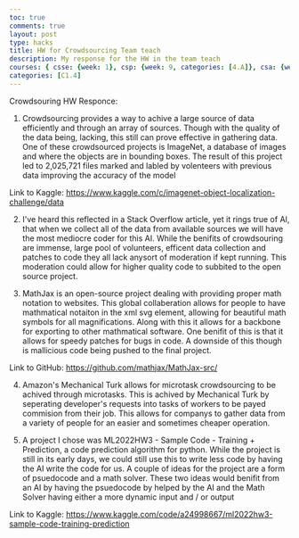 ```yaml
---
toc: true
comments: true
layout: post
type: hacks
title: HW for Crowdsourcing Team teach
description: My response for the HW in the team teach
courses: { csse: {week: 1}, csp: {week: 9, categories: [4.A]}, csa: {week: 0} }
categories: [C1.4]
---
```



Crowdsouring HW Responce:

1. Crowdsourcing provides a way to achive a large source of data efficiently and through an array of sources. Though with the quality of the data being, lacking, this still can prove effective in gathering data. One of these crowdsourced projects is ImageNet, a database of images and where the objects are in bounding boxes. The result of this project led to 2,025,721 files marked and labled by volenteers with previous data improving the accuracy of the model

Link to Kaggle: https://www.kaggle.com/c/imagenet-object-localization-challenge/data 

2. I've heard this reflected in a Stack Overflow article, yet it rings true of AI, that when we collect all of the data from available sources we will have the most mediocre coder for this AI. While the benifits of crowdsouring are immense, large pool of volunteers, efficent data collection and patches to code they all lack anysort of moderation if kept running. This moderation could allow for higher quality code to subbited to the open source project.  

3. MathJax is an open-source project dealing with providing proper math notation to websites. This global collaberation allows for people to have mathmatical notaiton in the xml svg element, allowing for beautiful math symbols for all magnifications. Along with this it allows for a backbone for exporting to other mathmatical software. One benifit of this is that it allows for speedy patches for bugs in code. A downside of this though is mallicious code being pushed to the final project.

Link to GitHub: https://github.com/mathjax/MathJax-src/

4. Amazon's Mechanical Turk allows for microtask crowdsourcing to be achived through microtasks. This is achived by Mechanical Turk by seperating developer's requests into tasks of workers to be payed commision from their job. This allows for companys to gather data from a variety of people for an easier and sometimes cheaper operation.

5. A project I chose was ML2022HW3 - Sample Code - Training + Prediction, a code prediction algorithm for python. While the project is still in its early days, we could still use this to write less code by having the AI write the code for us. A couple of ideas for the project are a form of psuedocode and a math solver. These two ideas would benifit from an AI by having the psuedocode by helped by the AI and the Math Solver having either a more dynamic input and / or output

Link to Kaggle: https://www.kaggle.com/code/a24998667/ml2022hw3-sample-code-training-prediction